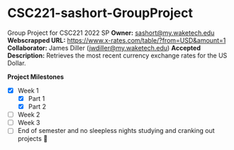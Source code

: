 # CSC221-sashort-GroupProject
Group Project for CSC221 2022 SP
__Owner:__ sashort@my.waketech.edu
__Webscrapped URL:__ https://www.x-rates.com/table/?from=USD&amount=1
__Collaborator:__ James Diller (jwdiller@my.waketech.edu) __Accepted__
__Description:__ Retrieves the most recent currency exchange rates for the US Dollar.

__Project Milestones__
- [x] Week 1
     - [x] Part 1
	 - [x] Part 2
- [ ] Week 2
- [ ] Week 3
- [ ] End of semester and no sleepless nights studying and cranking out projects :tada: